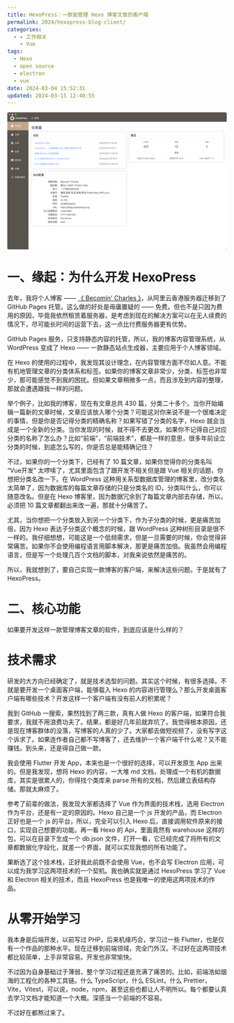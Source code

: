 ```yaml
---
title: HexoPress：一款能管理 Hexo 博客文章的客户端
permalink: 2024/hexopress-blog-client/
categories:
  - - 工作相关
    - Vue
tags:
  - Hexo
  - open source
  - electron
  - vue
date: 2024-03-04 15:52:31
updated: 2024-03-15 12:40:55
---
```

![Dashboard](../../images/2024/03/dashboard-cn.png)

<!--more-->

# 一、缘起：为什么开发 HexoPress

去年，我将个人博客 —— [《 Becomin' Charles 》](https://blog.charlestang.org)，从阿里云香港服务器迁移到了 GitHub Pages 托管。这么做的好处是毋庸置疑的 —— 免费。但也不是只因为费用的原因，毕竟我依然租赁着服务器，是考虑到现在的解决方案可以在无人续费的情况下，尽可能长时间的运营下去，这一点比付费服务器更有优势。

GitHub Pages 服务，只支持静态内容的托管，所以，我的博客内容管理系统，从 WordPress 变成了 Hexo —— 一款静态站点生成器，主要应用于个人博客领域。

在 Hexo 的使用的过程中，我发现其设计理念，在内容管理方面不尽如人意。不能有机地管理文章的分类体系和标签。如果你的博客文章非常少，分类、标签也非常少，那可能感觉不到我的困扰。但如果文章稍微多一点，而且涉及到内容的整理，那就会遭遇跟我一样的问题。

举个例子，比如我的博客，现在有文章总共 430 篇，分类二十多个。当你开始编辑一篇新的文章时候，文章应该放入哪个分类？可能这对你来说不是一个很难决定的事情，但是你是否记得分类的精确名称？如果写错了分类的名字，Hexo 就会当成是一个全新的分类。当你发现的时候，就不得不去更改。如果你不记得自己对应分类的名称了怎么办？比如“前端”，“前端技术”，都是一样的意思，很多年前设立分类的时候，到底怎么写的，你是否总是能精确记住？

不过，如果你的一个分类下，已经有了 10 篇文章，如果你觉得你的分类名叫 “Vue开发” 太啰嗦了，尤其里面包含了跟开发不相关但是跟 Vue 相关的话题，你想把分类名改一下。在 WordPress 这种用关系型数据库管理的博客里，改分类名太简单了，因为数据库的每篇文章存储的只是分类名的 ID，分类叫什么，你可以随意改名。但是在 Hexo 博客里，因为数据冗余到了每篇文章内部去存储，所以，必须把 10 篇文章都翻出来改一遍，那就十分痛苦了。

尤其，当你想把一个分类放入到另一个分类下，作为子分类的时候，更是痛苦加倍，因为 Hexo 表达子分类这个概念的时候，跟 WordPress 这种树形目录是很不一样的。我仔细想想，可能这是一个低频需求，但是一旦需要的时候，你会觉得非常痛苦。如果你不会使用编程语言用脚本解决，那更是痛苦加倍。我虽然会用编程语言，但是写一个处理几百个文档的脚本，对我来说依然是痛苦的。

所以，我就想到了，要自己实现一款博客的客户端，来解决这些问题。于是就有了 HexoPress。

# 二、核心功能

如果要开发这样一款管理博客文章的软件，到底应该是什么样的？


# 技术需求

研发的大方向已经确定了，就是技术选型的问题。其实这个时候，有很多选择。不就是要开发一个桌面客户端，能够载入 Hexo 的内容进行管理么？那么开发桌面客户端有哪些技术？开发这样一个客户端有没有前人的积累呢？

我到 GitHub 一搜索，果然找到了两三款，真有人做 Hexo 的客户端，如果符合我要求，我就不用浪费功夫了。结果，都是好几年前就弃坑了。我觉得根本原因，还是现在博客群体的没落，写博客的人真的少了。大家都去做短视频了，没有写字这个诉求了。如果连作者自己都不写博客了，还去维护一个客户端干什么呢？又不能赚钱。到头来，还是得自己做一款。

我会使用 Flutter 开发 App，本来也是一个很好的选择，可以开发原生 App 出来的。但是我发现，想将 Hexo 的内容，一大堆 md 文档，处理成一个有机的数据库，其实是很累人的，你得找个类库来 parse 所有的文档，然后建立表结构存储。那就太麻烦了。

参考了前辈的做法，我发现大家都选择了 Vue 作为界面的技术栈，选用 Electron 作为平台，还是有一定的原因的。Hexo 自己是一个 js 开发的产品，而 Electron 正好也是一个 js 的平台，所以，完全可以引入 Hexo 后，直接调用软件原来的接口，实现自己想要的功能。再一看 Hexo 的 Api，里面竟然有 warehouse 这样的包，可以在目录下生成一个 db.json 文件，打开一看，它已经完成了将所有的文章都数据化字段化，就差一个界面，就可以实现我想的所有功能了。

果断选了这个技术栈，正好我此前既不会使用 Vue，也不会写 Electron 应用，可以成为我学习这两项技术的一个契机。我也确实就是通过 HexoPress 学习了 Vue 和 Electron 相关的技术，而且 HexoPress 也是我唯一的使用这两项技术的作品。

# 从零开始学习

我本身是后端开发，以前写过 PHP，后来机缘巧合，学习过一些 Flutter，也是仅有一个作品的那种水平。现在迁移到前端领域，完全门外汉。不过好在这两项技术都比较简单，上手非常容易。开发也非常愉快。

不过因为自身基础过于薄弱，整个学习过程还是充满了痛苦的。比如，前端浩如烟海的工程化的各种工具链。什么 TypeScript，什么 ESLint，什么 Prettier，Vite，Vitest，可以说，node，npm，甚至这些也都让人不明所以。每个都要认真去学习文档才能知道一个大概。深感当一个前端的不容易。

不过好在都熬过来了。




